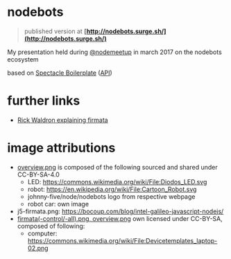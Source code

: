 # nodebots

> published version at **[http://nodebots.surge.sh/](http://nodebots.surge.sh/)**

My presentation held during [@nodemeetup](https://www.meetup.com/nodemeetup/) in march 2017 on the nodebots ecosystem

based on [Spectacle Boilerplate](https://github.com/FormidableLabs/spectacle-boilerplate/) ([API](https://github.com/FormidableLabs/spectacle/blob/master/README.markdown))

# further links

* [Rick Waldron explaining firmata](https://bocoup.com/blog/intel-galileo-javascript-nodejs/)

# image attributions

* [overview.png](./assets/overview.png) is composed of the following sourced and shared under CC-BY-SA-4.0
  * LED: https://commons.wikimedia.org/wiki/File:Diodos_LED.svg
  * robot: https://en.wikipedia.org/wiki/File:Cartoon_Robot.svg
  * johnny-five/node/nodebots logo from respective webpage
  * robot car: own image
* j5-firmata.png: https://bocoup.com/blog/intel-galileo-javascript-nodejs/
* [firmata(-control/-all).png, overview.png](./assets/firmata.png) own licensed under CC-BY-SA, composed of following:
  * computer: https://commons.wikimedia.org/wiki/File:Devicetemplates_laptop-02.png
